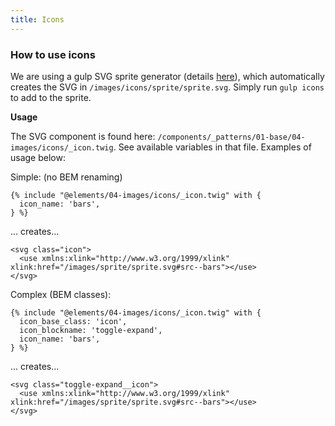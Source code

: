```yaml
---
title: Icons
---
```


### How to use icons

We are using a gulp SVG sprite generator (details [here](https://una.im/svg-icons)), which automatically creates the SVG in `/images/icons/sprite/sprite.svg`. Simply run `gulp icons` to add to the sprite.

**Usage**

The SVG component is found here: `/components/_patterns/01-base/04-images/icons/_icon.twig`. See available variables in that file. Examples of usage below:

Simple: (no BEM renaming)

```
{% include "@elements/04-images/icons/_icon.twig" with {
  icon_name: 'bars',
} %}
```

... creates...

```
<svg class="icon">
  <use xmlns:xlink="http://www.w3.org/1999/xlink" xlink:href="/images/sprite/sprite.svg#src--bars"></use>
</svg>
```

Complex (BEM classes):

```
{% include "@elements/04-images/icons/_icon.twig" with {
  icon_base_class: 'icon',
  icon_blockname: 'toggle-expand',
  icon_name: 'bars',
} %}
```

... creates...

```
<svg class="toggle-expand__icon">
  <use xmlns:xlink="http://www.w3.org/1999/xlink" xlink:href="/images/sprite/sprite.svg#src--bars"></use>
</svg>
```
